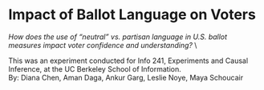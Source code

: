 # Impact of Ballot Language on Voters

_How does the use of “neutral” vs. partisan language in U.S. ballot measures impact voter confidence and understanding?_ \

This was an experiment conducted for Info 241, Experiments and Causal Inference, at the UC Berkeley School of Information. \
By: Diana Chen, Aman Daga, Ankur Garg, Leslie Noye, Maya Schoucair
